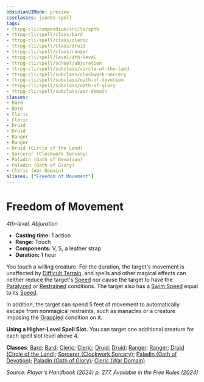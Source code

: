 ```yaml
---
obsidianUIMode: preview
cssclasses: json5e-spell
tags:
- ttrpg-cli/compendium/src/5e/xphb
- ttrpg-cli/spell/class/bard
- ttrpg-cli/spell/class/cleric
- ttrpg-cli/spell/class/druid
- ttrpg-cli/spell/class/ranger
- ttrpg-cli/spell/level/4th-level
- ttrpg-cli/spell/school/abjuration
- ttrpg-cli/spell/subclass/circle-of-the-land
- ttrpg-cli/spell/subclass/clockwork-sorcery
- ttrpg-cli/spell/subclass/oath-of-devotion
- ttrpg-cli/spell/subclass/oath-of-glory
- ttrpg-cli/spell/subclass/war-domain
classes:
- Bard
- Bard
- Cleric
- Cleric
- Druid
- Druid
- Ranger
- Ranger
- Druid (Circle of the Land)
- Sorcerer (Clockwork Sorcery)
- Paladin (Oath of Devotion)
- Paladin (Oath of Glory)
- Cleric (War Domain)
aliases: ["Freedom of Movement"]
---
```

# Freedom of Movement
*4th-level, Abjuration*  


- **Casting time:** 1 action
- **Range:** Touch
- **Components:** V, S, a leather strap
- **Duration:** 1 hour

You touch a willing creature. For the duration, the target's movement is unaffected by [Difficult Terrain](Mechanics/rules/variant-rules/difficult-terrain-xphb.md), and spells and other magical effects can neither reduce the target's [Speed](Mechanics/rules/variant-rules/speed-xphb.md) nor cause the target to have the [Paralyzed](Mechanics/rules/conditions.md#Paralyzed) or [Restrained](Mechanics/rules/conditions.md#Restrained) conditions. The target also has a [Swim Speed](Mechanics/rules/variant-rules/swim-speed-xphb.md) equal to its [Speed](Mechanics/rules/variant-rules/speed-xphb.md).

In addition, the target can spend 5 feet of movement to automatically escape from nonmagical restraints, such as manacles or a creature imposing the [Grappled](Mechanics/rules/conditions.md#Grappled) condition on it.

**Using a Higher-Level Spell Slot.** You can target one additional creature for each spell slot level above 4.

**Classes**: [Bard](list-spells-classes-bard); [Bard](list-spells-classes-bard); [Cleric](list-spells-classes-cleric); [Cleric](list-spells-classes-cleric); [Druid](list-spells-classes-druid); [Druid](list-spells-classes-druid); [Ranger](list-spells-classes-ranger); [Ranger](list-spells-classes-ranger); [Druid (Circle of the Land)](list-spells-classes-druid-xphb-circle-of-the-land-xphb); [Sorcerer (Clockwork Sorcery)](list-spells-classes-sorcerer-xphb-clockwork-sorcery-xphb); [Paladin (Oath of Devotion)](list-spells-classes-paladin-xphb-oath-of-devotion-xphb); [Paladin (Oath of Glory)](list-spells-classes-paladin-xphb-oath-of-glory-xphb); [Cleric (War Domain)](list-spells-classes-cleric-xphb-war-domain-xphb)

*Source: Player's Handbook (2024) p. 277. Available in the Free Rules (2024)*